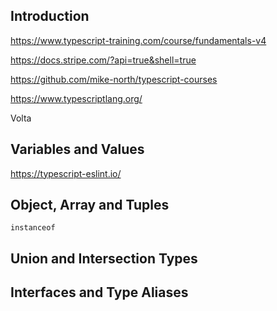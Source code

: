 ## Introduction

https://www.typescript-training.com/course/fundamentals-v4

https://docs.stripe.com/?api=true&shell=true

https://github.com/mike-north/typescript-courses

https://www.typescriptlang.org/

Volta

## Variables and Values

https://typescript-eslint.io/

## Object, Array and Tuples

`instanceof`

## Union and Intersection Types

## Interfaces and Type Aliases
